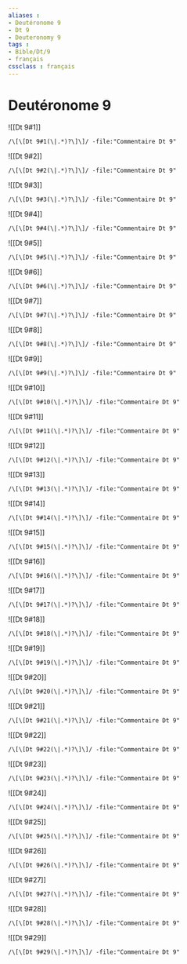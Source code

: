 ```yaml
---
aliases : 
- Deutéronome 9
- Dt 9
- Deuteronomy 9
tags : 
- Bible/Dt/9
- français
cssclass : français
---
```


# Deutéronome 9

![[Dt 9#1]]

```query
/\[\[Dt 9#1(\|.*)?\]\]/ -file:"Commentaire Dt 9"
```

![[Dt 9#2]]

```query
/\[\[Dt 9#2(\|.*)?\]\]/ -file:"Commentaire Dt 9"
```

![[Dt 9#3]]

```query
/\[\[Dt 9#3(\|.*)?\]\]/ -file:"Commentaire Dt 9"
```

![[Dt 9#4]]

```query
/\[\[Dt 9#4(\|.*)?\]\]/ -file:"Commentaire Dt 9"
```

![[Dt 9#5]]

```query
/\[\[Dt 9#5(\|.*)?\]\]/ -file:"Commentaire Dt 9"
```

![[Dt 9#6]]

```query
/\[\[Dt 9#6(\|.*)?\]\]/ -file:"Commentaire Dt 9"
```

![[Dt 9#7]]

```query
/\[\[Dt 9#7(\|.*)?\]\]/ -file:"Commentaire Dt 9"
```

![[Dt 9#8]]

```query
/\[\[Dt 9#8(\|.*)?\]\]/ -file:"Commentaire Dt 9"
```

![[Dt 9#9]]

```query
/\[\[Dt 9#9(\|.*)?\]\]/ -file:"Commentaire Dt 9"
```

![[Dt 9#10]]

```query
/\[\[Dt 9#10(\|.*)?\]\]/ -file:"Commentaire Dt 9"
```

![[Dt 9#11]]

```query
/\[\[Dt 9#11(\|.*)?\]\]/ -file:"Commentaire Dt 9"
```

![[Dt 9#12]]

```query
/\[\[Dt 9#12(\|.*)?\]\]/ -file:"Commentaire Dt 9"
```

![[Dt 9#13]]

```query
/\[\[Dt 9#13(\|.*)?\]\]/ -file:"Commentaire Dt 9"
```

![[Dt 9#14]]

```query
/\[\[Dt 9#14(\|.*)?\]\]/ -file:"Commentaire Dt 9"
```

![[Dt 9#15]]

```query
/\[\[Dt 9#15(\|.*)?\]\]/ -file:"Commentaire Dt 9"
```

![[Dt 9#16]]

```query
/\[\[Dt 9#16(\|.*)?\]\]/ -file:"Commentaire Dt 9"
```

![[Dt 9#17]]

```query
/\[\[Dt 9#17(\|.*)?\]\]/ -file:"Commentaire Dt 9"
```

![[Dt 9#18]]

```query
/\[\[Dt 9#18(\|.*)?\]\]/ -file:"Commentaire Dt 9"
```

![[Dt 9#19]]

```query
/\[\[Dt 9#19(\|.*)?\]\]/ -file:"Commentaire Dt 9"
```

![[Dt 9#20]]

```query
/\[\[Dt 9#20(\|.*)?\]\]/ -file:"Commentaire Dt 9"
```

![[Dt 9#21]]

```query
/\[\[Dt 9#21(\|.*)?\]\]/ -file:"Commentaire Dt 9"
```

![[Dt 9#22]]

```query
/\[\[Dt 9#22(\|.*)?\]\]/ -file:"Commentaire Dt 9"
```

![[Dt 9#23]]

```query
/\[\[Dt 9#23(\|.*)?\]\]/ -file:"Commentaire Dt 9"
```

![[Dt 9#24]]

```query
/\[\[Dt 9#24(\|.*)?\]\]/ -file:"Commentaire Dt 9"
```

![[Dt 9#25]]

```query
/\[\[Dt 9#25(\|.*)?\]\]/ -file:"Commentaire Dt 9"
```

![[Dt 9#26]]

```query
/\[\[Dt 9#26(\|.*)?\]\]/ -file:"Commentaire Dt 9"
```

![[Dt 9#27]]

```query
/\[\[Dt 9#27(\|.*)?\]\]/ -file:"Commentaire Dt 9"
```

![[Dt 9#28]]

```query
/\[\[Dt 9#28(\|.*)?\]\]/ -file:"Commentaire Dt 9"
```

![[Dt 9#29]]

```query
/\[\[Dt 9#29(\|.*)?\]\]/ -file:"Commentaire Dt 9"
```

